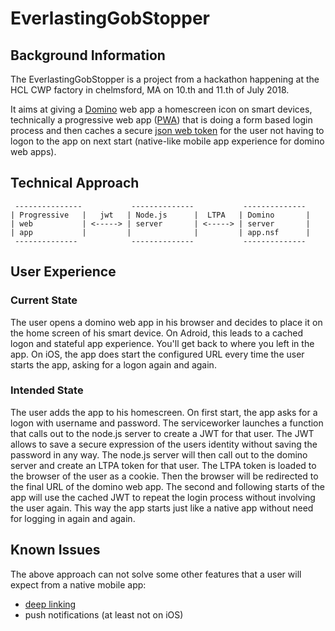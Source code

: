 # EverlastingGobStopper

## Background Information
The EverlastingGobStopper is a project from a hackathon happening at the HCL CWP factory in chelmsford, MA on 10.th and 11.th of July 2018.

It aims at giving a [Domino](https://www.ibm.com/collaboration/ibm-domino) web app a homescreen icon on smart devices, technically a progressive web app ([PWA](https://de.wikipedia.org/wiki/Progressive_Web_App)) that is doing a form based login process and then caches a secure [json web token](https://de.wikipedia.org/wiki/JSON_Web_Token) for the user not having to logon to the app on next start (native-like mobile app experience for domino web apps).

## Technical Approach
```
 ---------------           --------------           --------------
| Progressive   |   jwt   | Node.js      |  LTPA   | Domino       |
| web           | <-----> | server       | <-----> | server       | 
| app           |         |              |         | app.nsf      |
 --------------            --------------           --------------
```
 
## User Experience

### Current State
The user opens a domino web app in his browser and decides to place it on the home screen of his smart device.
On Adroid, this leads to a cached logon and stateful app experience. You'll get back to where you left in the app.
On iOS, the app does start the configured URL every time the user starts the app, asking for a logon again and again.

### Intended State
The user adds the app to his homescreen.
On first start, the app asks for a logon with username and password.
The serviceworker launches a function that calls out to the node.js server to create a JWT for that user.
The JWT allows to save a secure expression of the users identity without saving the password in any way.
The node.js server will then call out to the domino server and create an LTPA token for that user.
The LTPA token is loaded to the browser of the user as a cookie.
Then the browser will be redirected to the final URL of the domino web app.
The second and following starts of the app will use the cached JWT to repeat the login process without involving the user again.
This way the app starts just like a native app without need for logging in again and again.

## Known Issues
The above approach can not solve some other features that a user will expect from a native mobile app:
- [deep linking](https://en.wikipedia.org/wiki/Deep_linking)
- push notifications (at least not on iOS)

